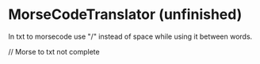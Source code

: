 # MorseCodeTranslator (unfinished)


In txt to morsecode use "/" instead of space while using it between words.

//
Morse to txt not complete
